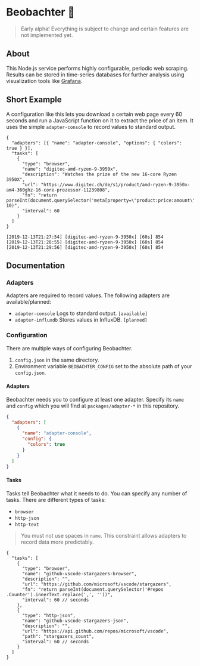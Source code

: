 # Beobachter 👀

> Early alpha! Everything is subject to change and certain features are not implemented yet.

## About

This Node.js service performs highly configurable, periodic web scraping. Results can be stored in time-series databases for further analysis using visualization tools like [Grafana](https://grafana.com).

## Short Example

A configuration like this lets you download a certain web page every 60 seconds and run a JavaScript function on it to extract the price of an item. It uses the simple `adapter-console` to record values to standard output.

```jsonc
{
  "adapters": [{ "name": "adapter-console", "options": { "colors": true } }],
  "tasks": [
    {
      "type": "browser",
      "name": "digitec-amd-ryzen-9-3950x",
      "description": "Watches the prize of the new 16-core Ryzen 3950X",
      "url": "https://www.digitec.ch/de/s1/product/amd-ryzen-9-3950x-am4-360ghz-16-core-prozessor-11239808",
      "fn": "return parseInt(document.querySelector('meta[property=\"product:price:amount\"]').content, 10)",
      "interval": 60
    }
  ]
}
```

```
[2019-12-13T21:27:54] [digitec-amd-ryzen-9-3950x] [60s] 854
[2019-12-13T21:28:55] [digitec-amd-ryzen-9-3950x] [60s] 854
[2019-12-13T21:29:56] [digitec-amd-ryzen-9-3950x] [60s] 854
```

## Documentation

### Adapters

Adapters are required to record values. The following adapters are available/planned:

- `adapter-console` Logs to standard output. `[available]`
- `adapter-influxdb` Stores values in InfluxDB. `[planned]`

### Configuration

There are multiple ways of configuring Beobachter.

1. `config.json` in the same directory.
2. Environment variable `BEOBACHTER_CONFIG` set to the absolute path of your `config.json`.

#### Adapters

Beobachter needs you to configure at least one adapter. Specify its `name` and `config` which you will find at `packages/adapter-*` in this repository.

```json
{
  "adapters": [
    {
      "name": "adapter-console",
      "config": {
        "colors": true
      }
    }
  ]
}
```

#### Tasks

Tasks tell Beobachter what it needs to do. You can specify any number of tasks. There are different types of tasks:

- `browser`
- `http-json`
- `http-text`

> You must not use spaces in `name`. This constraint allows adapters to record data more predictably.

```jsonc
{
  "tasks": [
    {
      "type": "browser",
      "name": "github-vscode-stargazers-browser",
      "description": "",
      "url": "https://github.com/microsoft/vscode/stargazers",
      "fn": "return parseInt(document.querySelector('#repos .Counter').innerText.replace(',', ''))",
      "interval": 60 // seconds
    },
    {
      "type": "http-json",
      "name": "github-vscode-stargazers-json",
      "description": "",
      "url": "https://api.github.com/repos/microsoft/vscode",
      "path": "stargazers_count",
      "interval": 60 // seconds
    }
  ]
}
```

